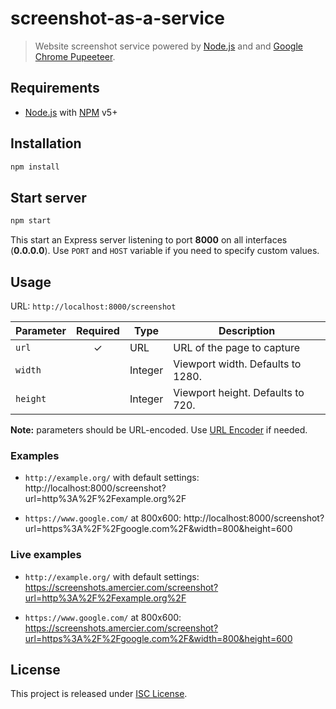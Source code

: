 screenshot-as-a-service
=======================

> Website screenshot service powered by [Node.js][nodejs] and and [Google Chrome Pupeeteer][pupeeteer].


Requirements
------------

- [Node.js][nodejs] with [NPM][npm] v5+


Installation
------------

```sh
npm install
```

Start server
------------

```sh
npm start
```

This start an Express server listening to port **8000** on all interfaces (**0.0.0.0**). Use `PORT` and `HOST` variable if you need to specify custom values.

Usage
-----

URL: `http://localhost:8000/screenshot`

| Parameter | Required | Type | Description |
| --------- | :------: | ---- | ----------- |
| `url`     | ✓ | URL     | URL of the page to capture |
| `width`   |   | Integer | Viewport width. Defaults to 1280. |
| `height`  |   | Integer | Viewport height. Defaults to 720. |

**Note:** parameters should be URL-encoded. Use [URL Encoder](https://tools.amercier.com/url-encoder) if needed.

### Examples

- `http://example.org/` with default settings:
http://localhost:8000/screenshot?url=http%3A%2F%2Fexample.org%2F

- `https://www.google.com/` at 800x600: http://localhost:8000/screenshot?url=https%3A%2F%2Fgoogle.com%2F&width=800&height=600

### Live examples

- `http://example.org/` with default settings:
https://screenshots.amercier.com/screenshot?url=http%3A%2F%2Fexample.org%2F

- `https://www.google.com/` at 800x600: https://screenshots.amercier.com/screenshot?url=https%3A%2F%2Fgoogle.com%2F&width=800&height=600



License
-------

This project is released under [ISC License](LICENSE.md).


[nodejs]: https://nodejs.org/
[pupeeteer]: https://github.com/GoogleChrome/puppeteer
[npm]: https://www.npmjs.com/
